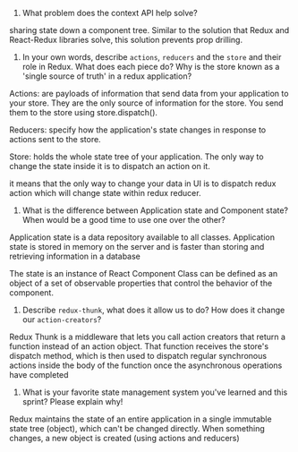 1. What problem does the context API help solve?

sharing state down a component tree. Similar to the solution that Redux and React-Redux libraries solve, this solution prevents prop drilling.

1. In your own words, describe `actions`, `reducers` and the `store` and their role in Redux. What does each piece do? Why is the store known as a 'single source of truth' in a redux application?

Actions: are payloads of information that send data from your application to your store. They are the only source of information for the store. You send them to the store using store.dispatch().

Reducers: specify how the application's state changes in response to actions sent to the store.

Store: holds the whole state tree of your application. The only way to change the state inside it is to dispatch an action on it.

it means that the only way to change your data in UI is to dispatch redux action which will change state within redux reducer.

1. What is the difference between Application state and Component state? When would be a good time to use one over the other?

Application state is a data repository available to all classes. Application state is stored in memory on the server and is faster than storing and retrieving information in a database

The state is an instance of React Component Class can be defined as an object of a set of observable properties that control the behavior of the component. 

1. Describe `redux-thunk`, what does it allow us to do? How does it change our `action-creators`?

Redux Thunk is a middleware that lets you call action creators that return a function instead of an action object. That function receives the store's dispatch method, which is then used to dispatch regular synchronous actions inside the body of the function once the asynchronous operations have completed

1. What is your favorite state management system you've learned and this sprint? Please explain why!


Redux maintains the state of an entire application in a single immutable state tree (object), which can't be changed directly. When something changes, a new object is created (using actions and reducers)